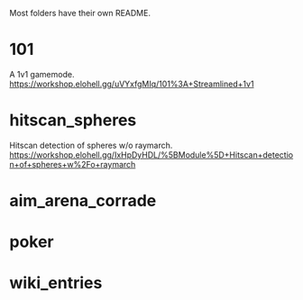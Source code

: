 Most folders have their own README.

# 101
A 1v1 gamemode.
https://workshop.elohell.gg/uVYxfgMIq/101%3A+Streamlined+1v1

# hitscan_spheres
Hitscan detection of spheres w/o raymarch.
https://workshop.elohell.gg/IxHpDyHDL/%5BModule%5D+Hitscan+detection+of+spheres+w%2Fo+raymarch

# aim_arena_corrade



# poker

# wiki_entries
